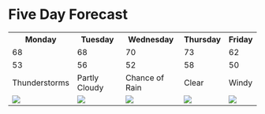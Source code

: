 <!DOCTYPE html>
<html>
<head>
	<title>CSS Table Styling</title>
	<link rel="stylesheet" type="text/css" href="project8style.css">
	</head>	
  <body>
  
  <h1>Five Day Forecast</h1>
  
  <table>
  <tr>
  <th>Monday</th>
  <th>Tuesday</th>
  <th>Wednesday</th>
  <th>Thursday</th>
  <th>Friday</th>
  </tr>
  
  <tr>
  <td class="red">68</td>
  <td class="red">68</td>
  <td class="red">70</td>
  <td class="red">73</td>
  <td class="red">62</td>
  </tr>
  
  <tr>
  <td class="blue">53</td>
  <td class="blue">56</td>
  <td class="blue">52</td>
  <td class="blue">58</td>
  <td class="blue">50</td>
  </tr>
  
  <tr>
  <td>Thunderstorms</td>
  <td>Partly Cloudy</td>
  <td>Chance of Rain</td>
  <td>Clear</td>
  <td>Windy</td>
  </tr>
  
  <tr>
  <td><img src="tstorms.jpg">
  </td>
  <td><img src="pcloudy.jpg">
  </td>
  <td><img src="chancerain.jpg">
  </td>
  <td><img src="clear.jpg">
  </td>
  <td><img src="windy.jpg">
  </td>
  </tr>

</table>

</body>

</html>
